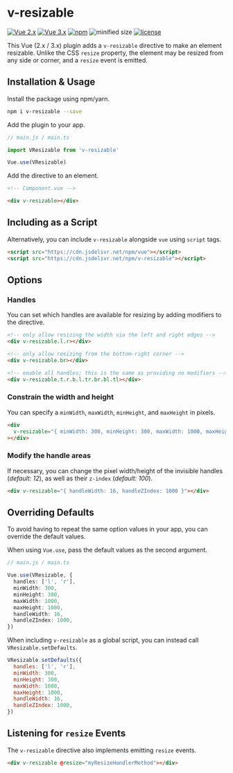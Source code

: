# v-resizable

[![Vue 2.x](https://img.shields.io/badge/Vue-2.x-brightgreen.svg)](https://vuejs.org/v2/guide/)
[![Vue 3.x](https://img.shields.io/badge/Vue-3.x-brightgreen.svg)](https://v3.vuejs.org/guide/)
[![npm](https://img.shields.io/npm/v/v-resizable.svg)](https://www.npmjs.com/package/v-resizable)
![minified size](https://img.shields.io/bundlephobia/min/v-resizable?label=minified%20size&style=flat)
[![license](https://img.shields.io/github/license/kevinleedrum/v-resizable)](https://github.com/kevinleedrum/v-resizable/blob/main/LICENSE)

This Vue (2.x / 3.x) plugin adds a `v-resizable` directive to make an element resizable. Unlike the CSS `resize` property, the element may be resized from any side or corner, and a `resize` event is emitted.

## Installation & Usage

Install the package using npm/yarn.

```bash
npm i v-resizable --save
```

Add the plugin to your app.

```ts
// main.js / main.ts

import VResizable from 'v-resizable'

Vue.use(VResizable)
```

Add the directive to an element.

```html
<!-- Component.vue -->

<div v-resizable></div>
```

## Including as a Script

Alternatively, you can include `v-resizable` alongside `vue` using `script` tags.

```html
<script src="https://cdn.jsdelivr.net/npm/vue"></script>
<script src="https://cdn.jsdelivr.net/npm/v-resizable"></script>
```

## Options

### Handles

You can set which handles are available for resizing by adding modifiers to the directive.

```html
<!-- only allow resizing the width via the left and right edges -->
<div v-resizable.l.r></div>

<!-- only allow resizing from the bottom-right corner -->
<div v-resizable.br></div>

<!-- enable all handles; this is the same as providing no modifiers -->
<div v-resizable.t.r.b.l.tr.br.bl.tl></div>
```

### Constrain the width and height

You can specify a `minWidth`, `maxWidth`, `minHeight`, and `maxHeight` in pixels.

```html
<div
  v-resizable="{ minWidth: 300, minHeight: 300, maxWidth: 1000, maxHeight: 1000 }"
></div>
```

### Modify the handle areas

If necessary, you can change the pixel width/height of the invisible handles (_default: 12_), as well as their `z-index` (_default: 100_).

```html
<div v-resizable="{ handleWidth: 16, handleZIndex: 1000 }"></div>
```

## Overriding Defaults

To avoid having to repeat the same option values in your app, you can override the default values.

When using `Vue.use`, pass the default values as the second argument.

```ts
// main.js / main.ts

Vue.use(VResizable, {
  handles: ['l', 'r'],
  minWidth: 300,
  minHeight: 300,
  maxWidth: 1000,
  maxHeight: 1000,
  handleWidth: 16,
  handleZIndex: 1000,
})
```

When including `v-resizable` as a global script, you can instead call `VResizable.setDefaults`.

```js
VResizable.setDefaults({
  handles: ['l', 'r'],
  minWidth: 300,
  minHeight: 300,
  maxWidth: 1000,
  maxHeight: 1000,
  handleWidth: 16,
  handleZIndex: 1000,
})
```

## Listening for `resize` Events

The `v-resizable` directive also implements emitting `resize` events.

```html
<div v-resizable @resize="myResizeHandlerMethod"></div>
```
